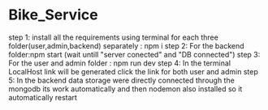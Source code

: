 # Bike_Service
step 1: install all the requirements using terminal for each three folder(user,admin,backend) separately : npm i
step 2: For the backend folder:npm start (wait untill "server conected" and "DB connected")
step 3: For the user and admin folder : npm run dev
step 4: In the terminal LocalHost link will be generated click the link for both user and admin
step 5: In the backend data storage were directly connected  through the mongodb its work automatically and then nodemon also installed so it automatically restart
